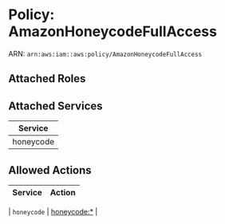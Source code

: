 # Policy: AmazonHoneycodeFullAccess

ARN: `arn:aws:iam::aws:policy/AmazonHoneycodeFullAccess`

## Attached Roles

## Attached Services

| Service |
|---------|
| honeycode |

## Allowed Actions

| Service | Action |
|:-------:|--------|

| `honeycode` | [honeycode:*](../actions.md#honeycode:all) |
